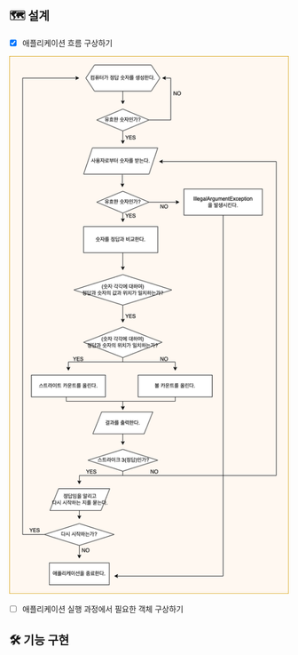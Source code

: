 ## 🗺 설계
* [x] 애플리케이션 흐름 구상하기

![](application-flow.png)
* [ ] 애플리케이션 실행 과정에서 필요한 객체 구상하기

## 🛠 기능 구현
